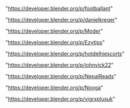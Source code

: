 "https://developer.blender.org/p/footballant"

"https://developer.blender.org/p/danielkreger"

"https://developer.blender.org/p/Moder"

"https://developer.blender.org/p/Ezytips"

"https://developer.blender.org/p/hotdelhiescorts"

"https://developer.blender.org/p/johnvick22"

"https://developer.blender.org/p/NepalReads"

"https://developer.blender.org/p/Nooga"

"https://developer.blender.org/p/vigrxplusuk"

 
